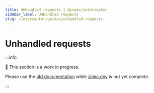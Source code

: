 ```yaml
---
title: Unhandled requests | @zimic/interceptor
sidebar_label: Unhandled requests
slug: /interceptor/guides/unhandled-requests
---
```


# Unhandled requests

:::info

🚧 This section is a work in progress.

Please use the [old documentation](https://github.com/zimicjs/zimic/wiki) while [zimic.dev](https://zimic.dev) is not
yet complete.

:::
